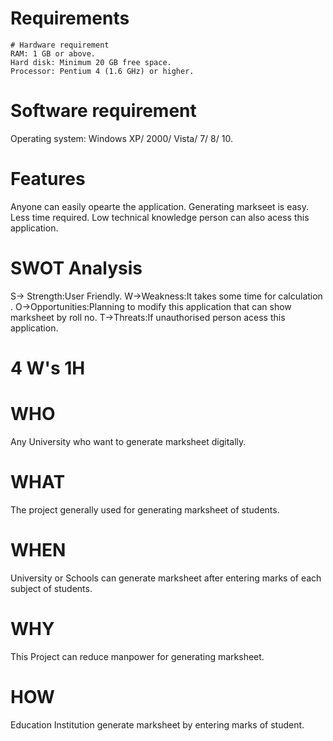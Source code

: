    
   # Requirements
   
    # Hardware requirement
    RAM: 1 GB or above.
    Hard disk: Minimum 20 GB free space.
    Processor: Pentium 4 (1.6 GHz) or higher.


# Software requirement
Operating system: Windows XP/ 2000/ Vista/ 7/ 8/ 10.

# Features
Anyone can easily opearte the application.
Generating markseet is easy.
Less time required.
Low technical knowledge person can also acess this application.

# SWOT Analysis
S-> Strength:User Friendly.
W->Weakness:It takes some time for calculation .
O->Opportunities:Planning to modify this application that can show marksheet by roll no.
T->Threats:If unauthorised person acess this application.


# 4 W's 1H
# WHO
Any University who want to generate marksheet digitally.
# WHAT
The project generally used for generating marksheet of students.
# WHEN
University or Schools can generate marksheet after entering marks of each subject of students.
# WHY
This Project can reduce manpower for generating marksheet.
# HOW
Education Institution generate marksheet by entering marks of student.
